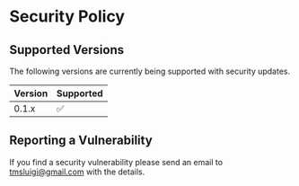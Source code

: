 # Security Policy

## Supported Versions
The following versions are
currently being supported with security updates.

| Version | Supported          |
|---------|--------------------|
| 0.1.x   | :white_check_mark: |


## Reporting a Vulnerability

If you find a security vulnerability please send an email to tmsluigi@gmail.com with the details.
